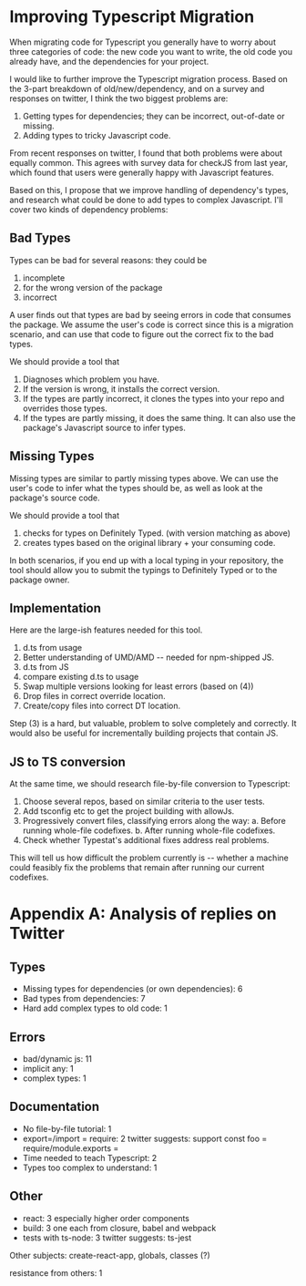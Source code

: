 # Improving Typescript Migration #

When migrating code for Typescript you generally have to worry about
three categories of code: the new code you want to write, the old code
you already have, and the dependencies for your project.

I would like to further improve the Typescript migration process.
Based on the 3-part breakdown of old/new/dependency, and on a survey
and responses on twitter, I think the two biggest problems are:

1. Getting types for dependencies; they can be incorrect, out-of-date or missing.
2. Adding types to tricky Javascript code.

From recent responses on twitter, I found that both problems were
about equally common. This agrees with survey data for checkJS from
last year, which found that users were generally happy with Javascript
features.

Based on this, I propose that we improve handling of dependency's
types, and research what could be done to add types to complex
Javascript. I'll cover two kinds of dependency problems:

## Bad Types ##

Types can be bad for several reasons: they could be
1. incomplete
2. for the wrong version of the package
3. incorrect

A user finds out that types are bad by seeing errors in code that
consumes the package. We assume the user's code is correct since this
is a migration scenario, and can use that code to figure out the
correct fix to the bad types.

We should provide a tool that
1. Diagnoses which problem you have.
2. If the version is wrong, it installs the correct version.
3. If the types are partly incorrect, it clones the types into your
   repo and overrides those types.
4. If the types are partly missing, it does the same thing. It can
   also use the package's Javascript source to infer types.

## Missing Types ##

Missing types are similar to partly missing types above. We can use
the user's code to infer what the types should be, as well as look at
the package's source code.

We should provide a tool that
1. checks for types on Definitely Typed. (with version matching as above)
2. creates types based on the original library + your consuming code.

In both scenarios, if you end up with a local typing in your
repository, the tool should allow you to submit the typings to
Definitely Typed or to the package owner.

## Implementation ##

Here are the large-ish features needed for this tool.

1. d.ts from usage
2. Better understanding of UMD/AMD -- needed for npm-shipped JS.
3. d.ts from JS
4. compare existing d.ts to usage
5. Swap multiple versions looking for least errors (based on (4))
6. Drop files in correct override location.
7. Create/copy files into correct DT location.

Step (3) is a hard, but valuable, problem to solve completely and
correctly. It would also be useful for incrementally building projects
that contain JS.

## JS to TS conversion ##

At the same time, we should research file-by-file conversion to Typescript:

1. Choose several repos, based on similar criteria to the user
  tests.
2. Add tsconfig etc to get the project building with allowJs.
3. Progressively convert files, classifying errors along the way:
  a. Before running whole-file codefixes.
  b. After running whole-file codefixes.
4. Check whether Typestat's additional fixes address real problems.

This will tell us how difficult the problem currently is -- whether a
machine could feasibly fix the problems that remain after running our
current codefixes.

# Appendix A: Analysis of replies on Twitter #

## Types ##

- Missing types for dependencies (or own dependencies): 6
- Bad types from dependencies: 7
- Hard add complex types to old code: 1

## Errors ##

- bad/dynamic js: 11
- implicit any: 1
- complex types: 1

## Documentation ##

- No file-by-file tutorial: 1
- export=/import = require: 2
    twitter suggests: support const foo = require/module.exports =
- Time needed to teach Typescript: 2
- Types too complex to understand: 1

## Other ##

- react: 3
    especially higher order components
- build: 3
    one each from closure, babel and webpack
- tests with ts-node: 3
    twitter suggests: ts-jest


Other subjects: create-react-app, globals, classes (?)

resistance from others: 1
